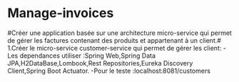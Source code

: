 # Manage-invoices
#Créer une application basée sur une architecture micro-service qui permet de gérer les factures contenant des produits et appartenant à un client.#
1.Créer le micro-service customer-service qui permet de gérer les client:
 -Les dependances utiliser :Spring Web,Spring Data JPA,H2DataBase,Lombook,Rest Repositories,Eureka Discovery Client,Spring Boot Actuator.
 -Pour le teste :localhost:8081/customers 
